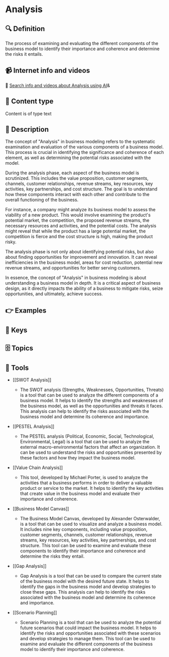 
# Analysis


## 🔍 Definition
The process of examining and evaluating the different components of the business model to identify their importance and coherence and determine the risks it entails.


## 📹 Internet info and videos
🤖 [Search info and videos about Analysis using AI](https://www.perplexity.ai/search?q=videos+about+Analysis:+The+process+of+examining+and+evaluating+the+different+components+of+the+business+model+to+identify+their+importance+and+coherence+and+determine+the+risks+it+has.
)&

## 📰 Content type 
Content is of type text

## 📖 Description
The concept of "Analysis" in business modeling refers to the systematic examination and evaluation of the various components of a business model. This process is crucial in identifying the significance and coherence of each element, as well as determining the potential risks associated with the model.

During the analysis phase, each aspect of the business model is scrutinized. This includes the value proposition, customer segments, channels, customer relationships, revenue streams, key resources, key activities, key partnerships, and cost structure. The goal is to understand how these components interact with each other and contribute to the overall functioning of the business.

For instance, a company might analyze its business model to assess the viability of a new product. This would involve examining the product's potential market, the competition, the proposed revenue streams, the necessary resources and activities, and the potential costs. The analysis might reveal that while the product has a large potential market, the competition is fierce and the cost structure is high, making the product risky.

The analysis phase is not only about identifying potential risks, but also about finding opportunities for improvement and innovation. It can reveal inefficiencies in the business model, areas for cost reduction, potential new revenue streams, and opportunities for better serving customers.

In essence, the concept of "Analysis" in business modeling is about understanding a business model in depth. It is a critical aspect of business design, as it directly impacts the ability of a business to mitigate risks, seize opportunities, and ultimately, achieve success.

## 👉 Examples



## 🔑 Keys



## 🗄️ Topics


## 🧰 Tools
- [[SWOT Analysis]]
  - The SWOT analysis (Strengths, Weaknesses, Opportunities, Threats) is a tool that can be used to analyze the different components of a business model. It helps to identify the strengths and weaknesses of the business model, as well as the opportunities and threats it faces. This analysis can help to identify the risks associated with the business model and determine its coherence and importance.

- [[PESTEL Analysis]]
  - The PESTEL analysis (Political, Economic, Social, Technological, Environmental, Legal) is a tool that can be used to analyze the external macro-environmental factors that affect an organization. It can be used to understand the risks and opportunities presented by these factors and how they impact the business model.

- [[Value Chain Analysis]]
  - This tool, developed by Michael Porter, is used to analyze the activities that a business performs in order to deliver a valuable product or service to the market. It helps to identify the key activities that create value in the business model and evaluate their importance and coherence.

- [[Business Model Canvas]]
  - The Business Model Canvas, developed by Alexander Osterwalder, is a tool that can be used to visualize and analyze a business model. It includes nine key components, including value proposition, customer segments, channels, customer relationships, revenue streams, key resources, key activities, key partnerships, and cost structure. This tool can be used to examine and evaluate these components to identify their importance and coherence and determine the risks they entail.

- [[Gap Analysis]]
  - Gap Analysis is a tool that can be used to compare the current state of the business model with the desired future state. It helps to identify the gaps in the business model and develop strategies to close these gaps. This analysis can help to identify the risks associated with the business model and determine its coherence and importance.

- [[Scenario Planning]]
  - Scenario Planning is a tool that can be used to analyze the potential future scenarios that could impact the business model. It helps to identify the risks and opportunities associated with these scenarios and develop strategies to manage them. This tool can be used to examine and evaluate the different components of the business model to identify their importance and coherence.
